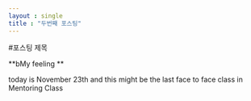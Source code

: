 ```yaml
---
layout : single
title : "두번째 포스팅"
---
```



#포스팅 제목 

**bMy feeling **

today is November 23th and this might be the last face to face class in Mentoring Class
